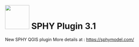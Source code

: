 # <img src="https://www.futurewater.eu/wp-content/uploads/2023/09/SPHY_Logo-270x180.jpg" width="80"> SPHY Plugin 3.1

New SPHY QGIS plugin
More details at : https://sphymodel.com/
